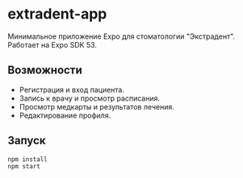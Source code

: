 # extradent-app

Минимальное приложение Expo для стоматологии "Экстрадент".
Работает на Expo SDK 53.

## Возможности
- Регистрация и вход пациента.
- Запись к врачу и просмотр расписания.
- Просмотр медкарты и результатов лечения.
- Редактирование профиля.

## Запуск
```
npm install
npm start
```
